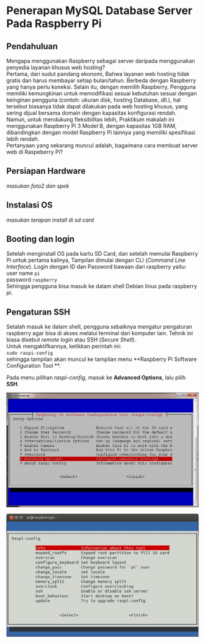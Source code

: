 # Penerapan MySQL Database Server Pada Raspberry Pi

## Pendahuluan

Mengapa menggunakan Raspberry sebagai server daripada menggunakan penyedia layanan khusus web hosting? </br> Pertama, dari sudut pandang ekonomi, Bahwa layanan web hosting tidak gratis dan harus membayar setiap bulan/tahun. Berbeda dengan Raspberry yang hanya perlu koneksi. Selain itu, dengan memilih Raspberry, Pengguna memiliki kemungkinan untuk memodifikasi sesuai kebutuhan sesuai dengan keinginan pengguna (contoh: ukuran disk, hosting Database, dll.), hal tersebut biasanya tidak dapat dilakukan pada web hosting khusus, yang sering dijual bersama domain dengan kapasitas konfigurasi rendah. </br>
Namun, untuk mendukung fleksibilitas lebih, Praktikum makalah ini menggunakan Raspberry Pi 3 Model B, dengan kapasitas 1GB RAM, dibandingkan dengan model Raspberry Pi lainnya yang memiliki spesifikasi lebih rendah.
</br>Pertanyaan yang sekarang muncul adalah, bagaimana cara membuat server web di Raspeberry Pi?


## Persiapan Hardware
*masukan foto2 dan spek*
## Instalasi OS
*masukan terapan install di sd card*


## Booting dan login
Setelah menginstall OS pada kartu SD Card, dan setelah memulai Raspberry Pi untuk pertama kalinya, Tampilan dimulai dengan CLI (*Command Line Interface*).
Login dengan ID dan Password bawaan dari raspberry yaitu:</br>
user name `pi`</br>password `raspberry`</br>
Sehingga pengguna bisa masuk ke dalam shell Debian linux pada raspberry pi.

## Pengaturan SSH
Setalah masuk ke dalam shell, pengguna sebaiknya mengatur pengaturan raspberry agar bisa di akses melalui terminal dari komputer lain. Tehnik ini biasa disebut *remote login* atau SSH (*Secure Shell*). </br>
Untuk mengaktifkannya, ketikkan perintah ini:</br>
`sudo raspi-config`</br>
sehingga tampilan akan muncul ke tampilan menu **Raspberry Pi Software Configuration Tool **.</br>


Pada menu pilihan *raspi-config*, masuk ke **Advanced Options**, lalu pilih **SSH**.


![alt text](images/capture_raspi_config.jpg "Raspberry Pi Software Configuration Tool")</br>

![alt text](images/raspi-config-SSH.jpg "SSH")

